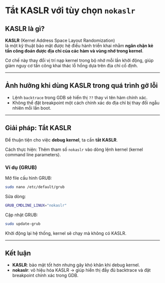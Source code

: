 # Tắt KASLR với tùy chọn `nokaslr`

## KASLR là gì?

**KASLR** (Kernel Address Space Layout Randomization)  
là một kỹ thuật bảo mật được hệ điều hành triển khai nhằm **ngăn chặn kẻ tấn công đoán được địa chỉ của các hàm và vùng nhớ trong kernel**.  

Cơ chế này thay đổi vị trí nạp kernel trong bộ nhớ mỗi lần khởi động, giúp giảm nguy cơ tấn công khai thác lỗ hổng dựa trên địa chỉ cố định.

---

## Ảnh hưởng khi dùng KASLR trong quá trình gỡ lỗi

- Lệnh `backtrace` trong GDB sẽ hiển thị `??` thay vì tên hàm chính xác.  
- Không thể đặt breakpoint một cách chính xác do địa chỉ bị thay đổi ngẫu nhiên mỗi lần boot.

---

## Giải pháp: Tắt KASLR

Để thuận tiện cho việc **debug kernel**, ta cần **tắt KASLR**.  

Cách thực hiện: Thêm tham số `nokaslr` vào dòng lệnh kernel (kernel command line parameters).  

### Ví dụ (GRUB)

Mở file cấu hình GRUB:

```bash
sudo nano /etc/default/grub
```

Sửa dòng:

```bash
GRUB_CMDLINE_LINUX="nokaslr"
```

Cập nhật GRUB:

```bash
sudo update-grub
```

Khởi động lại hệ thống, kernel sẽ chạy mà không có KASLR.

---

## Kết luận

- **KASLR**: bảo mật tốt hơn nhưng gây khó khăn khi debug kernel.  
- **nokaslr**: vô hiệu hóa KASLR → giúp hiển thị đầy đủ backtrace và đặt breakpoint chính xác trong GDB.  